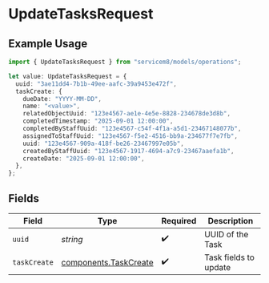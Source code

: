 # UpdateTasksRequest

## Example Usage

```typescript
import { UpdateTasksRequest } from "servicem8/models/operations";

let value: UpdateTasksRequest = {
  uuid: "3ae11dd4-7b1b-49ee-aafc-39a9453e472f",
  taskCreate: {
    dueDate: "YYYY-MM-DD",
    name: "<value>",
    relatedObjectUuid: "123e4567-ae1e-4e5e-8828-234678de3d8b",
    completedTimestamp: "2025-09-01 12:00:00",
    completedByStaffUuid: "123e4567-c54f-4f1a-a5d1-23467148077b",
    assignedToStaffUuid: "123e4567-f5e2-4516-bb9a-234677f7e7fb",
    uuid: "123e4567-909a-418f-be26-23467997e05b",
    createdByStaffUuid: "123e4567-1917-4694-a7c9-23467aaefa1b",
    createDate: "2025-09-01 12:00:00",
  },
};
```

## Fields

| Field                                                          | Type                                                           | Required                                                       | Description                                                    |
| -------------------------------------------------------------- | -------------------------------------------------------------- | -------------------------------------------------------------- | -------------------------------------------------------------- |
| `uuid`                                                         | *string*                                                       | :heavy_check_mark:                                             | UUID of the Task                                               |
| `taskCreate`                                                   | [components.TaskCreate](../../models/components/taskcreate.md) | :heavy_check_mark:                                             | Task fields to update                                          |